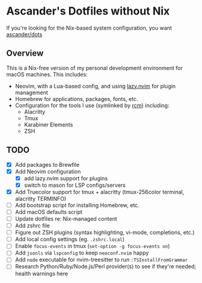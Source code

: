 # Ascander's Dotfiles without Nix

If you're looking for the Nix-based system configuration, you want [ascander/dots](https://github.com/ascander/dots)

## Overview

This is a Nix-free version of my personal development environment for macOS machines. This includes:

- Neovim, with a Lua-based config, and using [lazy.nvim](https://github.com/folke/lazy.nvim) for plugin management
- Homebrew for applications, packages, fonts, etc.
- Configuration for the tools I use (symlinked by [rcm](https://github.com/thoughtbot/rcm)) including:
    - Alacritty
    - Tmux
    - Karabiner Elements
    - ZSH

## TODO

- [x] Add packages to Brewfile
- [x] Add Neovim configuration
    - [x] add lazy.nvim support for plugins
    - [x] switch to mason for LSP configs/servers
- [x] Add Truecolor support for tmux + alacritty (tmux-256color terminal, alacritty TERMINFO)
- [ ] Add bootstrap script for installing Homebrew, etc.
- [ ] Add macOS defaults script
- [ ] Update dotfiles re: Nix-managed content
- [ ] Add zshrc file
- [ ] Figure out ZSH plugins (syntax highlighting, vi-mode, completions, etc.)
- [ ] Add local config settings (eg. `.zshrc.local`)
- [ ] Enable `focus-events` in tmux (`set-option -g focus-events on`)
- [ ] Add `jsonls` via `lspconfig` to keep `neoconf.nvim` happy
- [ ] Add `node` executable for nvim-treesitter to run `:TSInstallFromGrammar`
- [ ] Research Python/Ruby/Node.js/Perl provider(s) to see if they're needed; health warnings here
